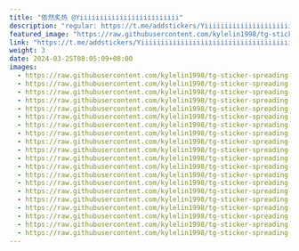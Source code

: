 ```yaml
---
title: "依然炙热 @Yiiiiiiiiiiiiiiiiiiiiiiiii"
description: "regular: https://t.me/addstickers/Yiiiiiiiiiiiiiiiiiiiiiiiiiiiiiiiiiiiiiiiii"
featured_image: "https://raw.githubusercontent.com/kylelin1998/tg-sticker-spreading-worldwide-images/main/img/0df793e4-4c40-450f-a139-b58b7b243218.jpg"
link: "https://t.me/addstickers/Yiiiiiiiiiiiiiiiiiiiiiiiiiiiiiiiiiiiiiiiii"
weight: 3
date: 2024-03-25T08:05:09+08:00
images:
  - https://raw.githubusercontent.com/kylelin1998/tg-sticker-spreading-worldwide-images/main/img/0df793e4-4c40-450f-a139-b58b7b243218.jpg
  - https://raw.githubusercontent.com/kylelin1998/tg-sticker-spreading-worldwide-images/main/img/87885429-f3f6-473c-8b27-2b74fdf5b4b4.jpg
  - https://raw.githubusercontent.com/kylelin1998/tg-sticker-spreading-worldwide-images/main/img/d4e91f7c-b07b-4937-b083-e02258014434.jpg
  - https://raw.githubusercontent.com/kylelin1998/tg-sticker-spreading-worldwide-images/main/img/2df7008c-dc21-4ec1-ac40-ad0e8acf84fd.jpg
  - https://raw.githubusercontent.com/kylelin1998/tg-sticker-spreading-worldwide-images/main/img/b03dda17-e46e-458d-b5ff-7b0ae555aa49.jpg
  - https://raw.githubusercontent.com/kylelin1998/tg-sticker-spreading-worldwide-images/main/img/4470d5e5-9739-42d8-a850-8fca15e0ad3b.jpg
  - https://raw.githubusercontent.com/kylelin1998/tg-sticker-spreading-worldwide-images/main/img/2f46918e-0d7a-4d2e-9229-80390102371b.jpg
  - https://raw.githubusercontent.com/kylelin1998/tg-sticker-spreading-worldwide-images/main/img/cfb38bed-4c40-43ad-8afc-9e6f4b45c4d1.jpg
  - https://raw.githubusercontent.com/kylelin1998/tg-sticker-spreading-worldwide-images/main/img/6e46cb95-266f-4ca7-9eb6-178d121104e1.jpg
  - https://raw.githubusercontent.com/kylelin1998/tg-sticker-spreading-worldwide-images/main/img/7e377f8b-bbc1-40f4-ad20-f56bcaab46d0.jpg
  - https://raw.githubusercontent.com/kylelin1998/tg-sticker-spreading-worldwide-images/main/img/d460c35e-1c2e-4046-9b4c-a011f501cabe.jpg
  - https://raw.githubusercontent.com/kylelin1998/tg-sticker-spreading-worldwide-images/main/img/c0d7d773-afcf-4c7b-b33b-7935b9be1b59.jpg
  - https://raw.githubusercontent.com/kylelin1998/tg-sticker-spreading-worldwide-images/main/img/14e40c33-0efa-4995-8123-6c6582cbbee9.jpg
  - https://raw.githubusercontent.com/kylelin1998/tg-sticker-spreading-worldwide-images/main/img/a9442895-7aaf-4e88-899c-c6da1f68a652.jpg
  - https://raw.githubusercontent.com/kylelin1998/tg-sticker-spreading-worldwide-images/main/img/58a56f01-7b32-4e40-a59b-2c13b6bca62c.jpg
  - https://raw.githubusercontent.com/kylelin1998/tg-sticker-spreading-worldwide-images/main/img/3c76d34f-acb6-472f-9da6-96aeb57bce66.jpg
  - https://raw.githubusercontent.com/kylelin1998/tg-sticker-spreading-worldwide-images/main/img/23ece73b-64a5-462b-bb3f-929ce4b5b2c9.jpg
  - https://raw.githubusercontent.com/kylelin1998/tg-sticker-spreading-worldwide-images/main/img/b9724277-e4ac-452d-abe6-cbdbfa576144.jpg
  - https://raw.githubusercontent.com/kylelin1998/tg-sticker-spreading-worldwide-images/main/img/2a03b06f-7570-47b8-aa49-4893b8c8c4cb.jpg
  - https://raw.githubusercontent.com/kylelin1998/tg-sticker-spreading-worldwide-images/main/img/0b52f92b-4179-4e8a-8285-3a395d12e0a2.jpg
---
```

